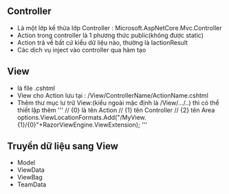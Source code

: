 ## Controller
- Là một lớp kế thừa lớp Controller : Microsoft.AspNetCore.Mvc.Controller
- Action trong controller là 1 phương thức public(không được static)
- Action trả về bất cứ kiểu dữ liệu nào, thường là IactionResult
- Các dịch vụ inject vào controller qua hàm tạo 

## View
- là file .cshtml 
- View cho Action lưu tại : /View/ControllerName/ActionName.cshtml
- Thêm thư mục lư trữ View:(kiểu ngoài mặc định là /View/.../..) thì có thể thiết lập thêm 
'''
// {0} là tên Action
// {1} tên Controller
// {2} tên Area
options.ViewLocationFormats.Add("/MyView.{1}/{0}"+RazorViewEngine.ViewExtension);
'''
## Truyền dữ liệu sang View 
- Model 
- ViewData
- ViewBag
- TeamData

